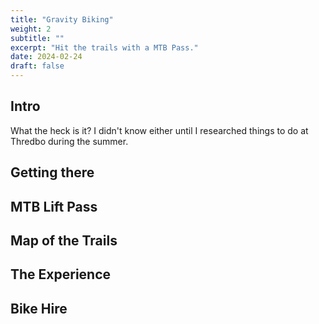 ```yaml
---
title: "Gravity Biking"
weight: 2
subtitle: ""
excerpt: "Hit the trails with a MTB Pass."
date: 2024-02-24
draft: false
---
```


## Intro
What the heck is it? I didn't know either until I researched things to do at Thredbo 
during the summer. 

## Getting there

## MTB Lift Pass

## Map of the Trails

## The Experience

## Bike Hire

